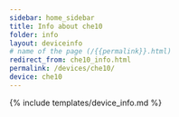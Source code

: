 ```yaml
---
sidebar: home_sidebar
title: Info about che10
folder: info
layout: deviceinfo
# name of the page (/{{permalink}}.html)
redirect_from: che10_info.html
permalink: /devices/che10/
device: che10
---
```

{% include templates/device_info.md %}
